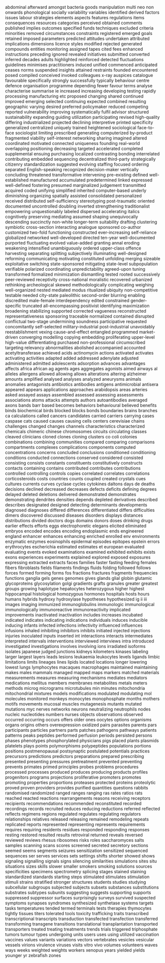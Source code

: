 ﻿abdominal
afterward
amongst
bacteria
goods
manipulation
multi
neo
non
onwards
phonological
socially
variability
variables
identified
derived
factors
issues
labour
strategies
elements
aspects
features
regulations
items
consequences
resources
categories
perceived
obtained
comments
published
implies
outcomes
specified
funds
techniques
excluded
criteria
minorities
removed
circumstances
constraints
registered
emerged
goals
retained
imposed
parameters
predicted
attitudes
undertaken
attributed
implications
dimensions
licence
styles
modified
rejected
generated
compounds
entities
monitoring
assigned
tapes
cited
fees
enhanced
instructions
preceding
ignored
revealed
initiatives
submitted
converted
inferred
decades
adults
highlighted
reinforced
detected
fluctuations
guidelines
minimises
practitioners
induced
unified
commenced
anticipated
ceases
norms
suspended
insights
attained
restraints
founded
encountered
posed
compiled
conceived
invoked
colleagues
x-ray
auspices
catalogue
favourable
specifically
strongly
successfully
typically
behaviour
centre
defence
organisation
programme
depending
fewer
favour
terms
analyse
characterise
summarise
ie
increased
increasing
developing
testing
rapidly
processing
manufacturing
etc
proposed
changing
shared
continued
improved
emerging
selected
continuing
expected
combined
resulting
geographic
varying
desired
preferred
policymaker
reduced
competing
reported
vulnerability
improving
systematically
fulfil
advisor
structured
sustainability
expanding
guiding
utilization
participating
revised
high-quality
differing
industrialized
projected
declining
interpretive
printed
specificity
generalized
centralized
uniquely
trained
heightened
sociological
face-to-face
sociologist
limiting
prescribed
generating
computerized
by-product
fragmented
viability
self-interest
networking
sharing
imagined
altered
coordinated
motivated
connected
uniqueness
founding
real-world
overlapping
positioning
decreasing
targeted
accelerated
completed
supplemental
ensuing
purchasing
localized
contrasting
bonding
interrelated
contributing
embedded
sequencing
decentralized
third-party
strategically
citizenry
standardization
suggested
evolving
staffing
focused
ordering
separated
English-speaking
recognized
decision-maker
vertically
concluding
threatened
transformative
intervening
pre-existing
defined
well-established
manufactured
accumulated
predetermined
linked
expressed
well-defined
fostering
presumed
marginalized
judgement
transmitted
acquired
coded
unifying
simplified
inherited
computer-based
underly
diminishing
organizing
spatially
assisted
consolidated
personalized
received
distributed
self-sufficiency
stereotyping
post-traumatic
oriented
documented
uncontrolled
doubling
inverted
strengthening
traditionalist
empowering
unquestionably
labeled
dispersed
accelerating
italics
cognitively
preserving
mediating
assumed
shaping
unequivocally
descending
succinctly
non-white
longer-term
suitability
drafting
clustering
symbiotic
cross-section
interacting
analogue
sponsored
co-author
customized
two-fold
functioning
constructed
ever-increasing
self-reliance
globalized
networked
well-developed
directed
ten-year
well-documented
purported
fluctuating
evolved
value-added
granting
annal
eroding
weakening
intensified
unambiguously
ordered
upper-class
offence
harvesting
separating
splitting
subjectively
illuminating
well-designed
reforming
communicating
motivating
constituted
unfolding
merging
sizeable
exploitative
switching
state-sponsored
mitigating
state-level
subpopulation
verifiable
polarized
coordinating
unpredictability
agreed-upon
tuning
transformed
formalized
minimization
dismantling
tested
rooted
successively
peer-reviewed
receptivity
cross-national
moralistic
recovered
urbanized
rethinking
archeological
skewed
methodologically
complicating
weighing
well-organized
nested
mediated
modus
ritualized
ubiquity
non-competitive
testable
needed
city-state
paleolithic
second-order
blurring
enabling
discredited
male-female
interdependency
edited
constrained
gender-specific
truncated
all-encompassing
positivist
identifying
maximization
broadening
stabilizing
supported
corrected
vagueness
reconstructed
representativeness
sponsoring
traceable
normalized
contained
disrupted
conflictual
two-stage
undermining
soundness
participative
requested
concomitantly
self-selected
military-industrial
post-industrial
unavoidably
reestablishment
vexing
cause-and-effect
entangled
programmed
market-driven
converging
modelling
copying
embedding
proliferating
upper-level
high-value
differentiating
purchased
non-professional
circumscribed
targeting
relevancy
abnormalities
abolished
accompanied
accounted
acetyltransferase
achieved
acids
actinomycin
actions
activated
activates
activating
activities
adapted
added
addressed
adenylate
adjusted
administered
admitted
adolescents
adsorption
advances
advantages
affects
africa
african
ag
agents
ages
aggregates
agonists
aimed
airways
al
alleles
allergens
allowed
allowing
allows
alterations
altering
alzheimer
amounts
amplified
analysed
analyses
analyzed
aneurysms
animals
anomalies
antagonists
antibiotics
antibodies
antigens
antimicrobial
antisera
appeared
appears
applications
approaches
arabidopsis
areas
arteries
asked
assayed
assays
assembled
assessed
assessing
assessments
associations
atoms
attacks
attempts
authors
autoantibodies
averaged
axons
bands
barr
based
becomes
behaviors
behavioural
believed
benefits
binds
biochemical
birds
blocked
blocks
bonds
boundaries
brains
branches
ca
calculations
called
cancers
candidates
carried
carriers
carrying
cases
caspase
cats
caused
causes
causing
cells
centers
cerevisiae
chains
challenges
changed
changes
channels
characteristics
characterized
chemicals
chimeric
chinese
chromosomes
circuits
circulating
classes
cleaved
clinicians
cloned
clones
cloning
clusters
co
coli
colonies
combinations
combining
communities
compared
comparing
comparisons
compartments
complexes
complications
components
computed
concentrations
concerns
concluded
conclusions
conditioned
conditioning
conditions
conducted
connections
conserved
considered
consisted
consisting
consists
constants
constituents
constitutively
constructs
contacts
containing
contains
contributed
contributes
contributions
controlled
controlling
controls
copies
correlated
correlates
correlations
corticosteroids
costs
countries
counts
coupled
created
crystals
cues
cultures
currents
curves
cyclase
cycles
cytokines
daltons
days
de
deaths
decisions
declined
decreased
decreases
defects
deficits
defining
degrees
delayed
deleted
deletions
delivered
demonstrated
demonstrates
demonstrating
dendrites
densities
depends
depleted
derivatives
described
describes
designated
designed
detecting
determinants
developments
diagnosed
diagnoses
differed
differences
differentiated
differs
difficulties
dimers
discovered
discussed
diseases
disorders
displays
distances
distributions
divided
doctors
dogs
domains
donors
doses
drinking
drugs
earlier
effects
efforts
eggs
electrophoretic
elegans
elicited
eliminated
embryos
encoded
encodes
encoding
endoplasmic
ends
engineered
england
enhancer
enhances
enhancing
enriched
enrolled
env
environments
enzymatic
enzymes
eosinophils
epidermal
episodes
epitopes
epstein
errors
erythrocytes
escherichia
estimated
estimates
et
european
evaluated
evaluating
events
evoked
examinations
examined
exhibited
exhibits
exists
exons
experiences
experiments
explained
explored
exposed
exposures
expressing
extracted
extracts
faces
families
faster
fasting
feeding
females
fibers
fibroblasts
fields
filaments
findings
fluids
folding
followed
follows
forces
formed
forming
forms
fos
fractions
fractures
fragments
frequencies
functions
ganglia
gels
genes
genomes
gives
glands
glial
globin
glutamic
glycoproteins
glycosylation
golgi
gradients
grafts
granules
greater
greatest
groups
growing
haplotype
hepatocytes
heterozygous
higher
highest
hippocampal
histological
homozygous
hormones
hospitals
hosts
hours
humans
hybrids
hydroxy
hydroxylase
hypotheses
hypothesized
ig
ii
iii
images
imaging
immunized
immunoglobulins
immunologic
immunological
immunologically
immunoreactive
immunoreactivity
implicated
improvements
inactivated
inactivation
includes
increases
incubated
indicated
indicates
indicating
indications
individuals
induces
inducible
inducing
infants
infected
infections
infectivity
influenced
influences
infusions
inhaled
inhibiting
inhibitors
inhibits
initiated
injected
injections
injuries
inoculated
inputs
inserted
int
interactions
interacts
intermediates
interpreted
intervals
interventions
interviewed
interviews
intra
introduced
investigated
investigations
involves
involving
ions
irradiated
isoforms
isolates
japanese
judged
junctions
kidneys
kilometers
kinases
labeling
larger
largest
layers
leads
lesions
leukaemia
leukocytes
levels
ligands
limbic
limitations
limits
lineages
lines
lipids
located
locations
longer
lowering
lowest
lungs
lymphocytes
macaques
macrophages
maintained
maintaining
makes
males
mammals
managed
mapped
maps
markers
matched
materials
measurements
measures
measuring
mechanisms
mediates
mediators
medications
mellitus
members
membranes
metabolites
metals
meters
methods
microg
micrograms
microtubules
min
minutes
mitochondria
mitochondrial
mixtures
models
modifications
modulated
modulating
mol
molecules
monitored
monkeys
monocytes
monophosphate
months
mothers
motifs
movements
mucosal
muscles
mutagenesis
mutants
mutated
mutations
myc
nerves
networks
neurons
neutralizing
neutrophils
nodes
nucleic
nucleotides
numbers
nurses
objects
observations
observed
occurred
occurring
occurs
offers
older
ones
oocytes
options
organisms
organs
origins
others
overexpression
oxidized
pairs
parasites
parents
pars
participants
particles
partners
parts
patches
pathogens
pathways
patients
patterns
peaks
peptides
performed
perfusion
periods
persisted
persons
phases
phenotypes
phosphorylated
physicians
pigs
placed
plants
plasmids
platelets
plays
points
polymorphisms
polypeptides
populations
portions
positions
postmenopausal
postsynaptic
postulated
potentials
practices
precursors
predictions
predictors
preparations
prepared
prescribing
presented
presenting
pressures
pretreatment
prevented
preventing
prevents
primates
primed
principles
probes
problems
procedures
processed
processes
produced
produces
producing
products
profiles
progenitors
programs
projections
proliferative
promoters
promotes
promoting
properties
proportions
proteases
protected
proteins
proteolytic
proved
proven
providers
provides
purified
quantities
questions
rabbits
randomised
randomized
ranged
ranges
ranging
ras
rates
ratios
rats
reached
reacted
reactions
rearrangements
reasons
receiving
receptors
recipients
recommendations
recommended
reconstituted
recorded
recordings
records
recruited
reduces
reducing
reductions
referred
reflected
reflects
regimens
regions
regulated
regulates
regulating
regulators
relationships
relatives
released
releasing
remained
remodeling
repeats
replicated
reports
represented
representing
represents
requirements
requires
requiring
residents
residues
responded
responding
responses
resting
restored
resulted
results
retroviral
returned
reveals
reversed
reviewed
reviews
rhesus
ribosomes
risks
roles
saccharomyces
salts
samples
scanning
scans
scores
screened
secreted
secretory
sections
seemed
seems
segments
seizures
sensitization
sensitized
sequenced
sequences
ser
serves
services
sets
settings
shifts
shorter
showed
shows
signaling
signalling
signals
signs
silencing
similarities
simulations
sites
situ
situations
sizes
skills
slower
smaller
smokers
smoking
solutions
sources
specificities
specimens
spectrometry
splicing
stages
stained
staining
standardized
standards
starting
steps
stimulated
stimulates
stimulation
stimuli
strains
stratified
stronger
structures
students
studies
studying
subcellular
subgroups
subjected
subjects
subsets
substances
substitutions
substrates
subtypes
subunits
suggesting
suggests
supporting
supports
suppressed
suppressor
surfaces
surprisingly
surveys
survived
suspected
symptoms
synapses
syndromes
synthesized
synthetase
systems
targets
tasks
temperatures
tended
termed
terminals
tests
therapies
thymocytes
tightly
tissues
titers
tolerated
tools
toxicity
trafficking
traits
transcribed
transcriptional
transcripts
transduction
transfected
transfection
transferred
transforming
transgene
transitions
translational
transplantation
transported
transporters
treated
treating
treatments
trends
trials
triggered
triphosphate
tumors
tumour
types
undergoing
units
users
uses
using
utilized
vaccination
vaccines
values
variants
variations
vectors
vertebrates
vesicles
vesicular
vessels
virions
virulence
viruses
visits
vitro
vivo
volumes
volunteers
waves
ways
weeks
weighted
weights
workers
xenopus
years
yielded
yields
younger
yr
zebrafish
zones

